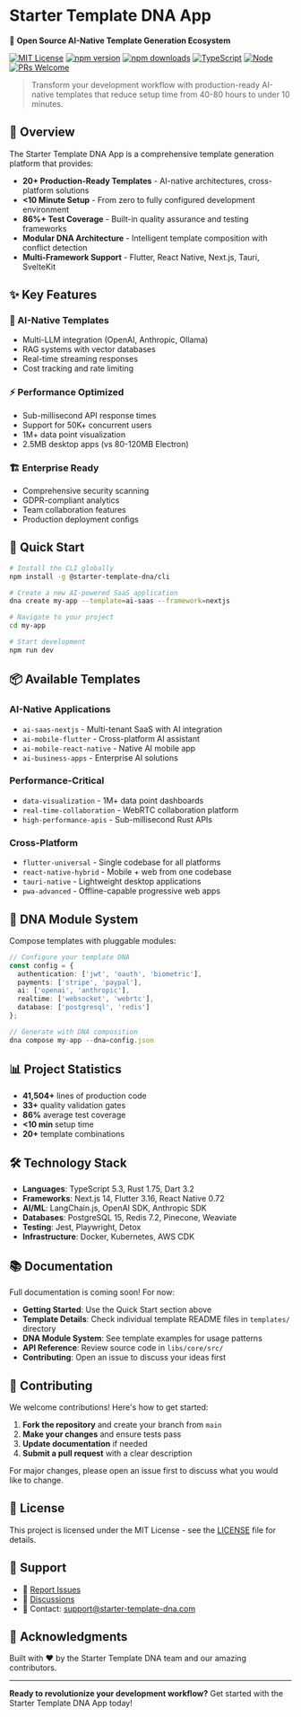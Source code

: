 # Starter Template DNA App

🚀 **Open Source AI-Native Template Generation Ecosystem**

[![MIT License](https://img.shields.io/badge/License-MIT-green.svg)](https://choosealicense.com/licenses/mit/)
[![npm version](https://img.shields.io/npm/v/dna-template-cli.svg)](https://www.npmjs.com/package/dna-template-cli)
[![npm downloads](https://img.shields.io/npm/dm/dna-template-cli.svg)](https://www.npmjs.com/package/dna-template-cli)
[![TypeScript](https://img.shields.io/badge/TypeScript-5.3-blue)](https://www.typescriptlang.org/)
[![Node](https://img.shields.io/badge/Node-20.x-green)](https://nodejs.org/)
[![PRs Welcome](https://img.shields.io/badge/PRs-welcome-brightgreen.svg)](https://github.com/mynzai/starter-template-DNA-app/pulls)

> Transform your development workflow with production-ready AI-native templates that reduce setup time from 40-80 hours to under 10 minutes.

## 🎯 Overview

The Starter Template DNA App is a comprehensive template generation platform that provides:

- **20+ Production-Ready Templates** - AI-native architectures, cross-platform solutions
- **<10 Minute Setup** - From zero to fully configured development environment  
- **86%+ Test Coverage** - Built-in quality assurance and testing frameworks
- **Modular DNA Architecture** - Intelligent template composition with conflict detection
- **Multi-Framework Support** - Flutter, React Native, Next.js, Tauri, SvelteKit

## ✨ Key Features

### 🤖 AI-Native Templates
- Multi-LLM integration (OpenAI, Anthropic, Ollama)
- RAG systems with vector databases
- Real-time streaming responses
- Cost tracking and rate limiting

### ⚡ Performance Optimized
- Sub-millisecond API response times
- Support for 50K+ concurrent users
- 1M+ data point visualization
- 2.5MB desktop apps (vs 80-120MB Electron)

### 🏗️ Enterprise Ready
- Comprehensive security scanning
- GDPR-compliant analytics
- Team collaboration features
- Production deployment configs

## 🚀 Quick Start

```bash
# Install the CLI globally
npm install -g @starter-template-dna/cli

# Create a new AI-powered SaaS application
dna create my-app --template=ai-saas --framework=nextjs

# Navigate to your project
cd my-app

# Start development
npm run dev
```

## 📦 Available Templates

### AI-Native Applications
- `ai-saas-nextjs` - Multi-tenant SaaS with AI integration
- `ai-mobile-flutter` - Cross-platform AI assistant
- `ai-mobile-react-native` - Native AI mobile app
- `ai-business-apps` - Enterprise AI solutions

### Performance-Critical
- `data-visualization` - 1M+ data point dashboards
- `real-time-collaboration` - WebRTC collaboration platform
- `high-performance-apis` - Sub-millisecond Rust APIs

### Cross-Platform
- `flutter-universal` - Single codebase for all platforms
- `react-native-hybrid` - Mobile + web from one codebase
- `tauri-native` - Lightweight desktop applications
- `pwa-advanced` - Offline-capable progressive web apps

## 🧬 DNA Module System

Compose templates with pluggable modules:

```typescript
// Configure your template DNA
const config = {
  authentication: ['jwt', 'oauth', 'biometric'],
  payments: ['stripe', 'paypal'],
  ai: ['openai', 'anthropic'],
  realtime: ['websocket', 'webrtc'],
  database: ['postgresql', 'redis']
};

// Generate with DNA composition
dna compose my-app --dna=config.json
```

## 📊 Project Statistics

- **41,504+** lines of production code
- **33+** quality validation gates
- **86%** average test coverage
- **<10 min** setup time
- **20+** template combinations

## 🛠️ Technology Stack

- **Languages**: TypeScript 5.3, Rust 1.75, Dart 3.2
- **Frameworks**: Next.js 14, Flutter 3.16, React Native 0.72
- **AI/ML**: LangChain.js, OpenAI SDK, Anthropic SDK
- **Databases**: PostgreSQL 15, Redis 7.2, Pinecone, Weaviate
- **Testing**: Jest, Playwright, Detox
- **Infrastructure**: Docker, Kubernetes, AWS CDK

## 📚 Documentation

Full documentation is coming soon! For now:

- **Getting Started**: Use the Quick Start section above
- **Template Details**: Check individual template README files in `templates/` directory
- **DNA Module System**: See template examples for usage patterns
- **API Reference**: Review source code in `libs/core/src/`
- **Contributing**: Open an issue to discuss your ideas first

## 🤝 Contributing

We welcome contributions! Here's how to get started:

1. **Fork the repository** and create your branch from `main`
2. **Make your changes** and ensure tests pass
3. **Update documentation** if needed
4. **Submit a pull request** with a clear description

For major changes, please open an issue first to discuss what you would like to change.

## 📄 License

This project is licensed under the MIT License - see the [LICENSE](LICENSE) file for details.

## 🌟 Support

- 🐛 [Report Issues](https://github.com/mynzai/starter-template-DNA-app/issues)
- 💬 [Discussions](https://github.com/mynzai/starter-template-DNA-app/discussions)
- 📧 Contact: support@starter-template-dna.com

## 🎉 Acknowledgments

Built with ❤️ by the Starter Template DNA team and our amazing contributors.

---

**Ready to revolutionize your development workflow?** Get started with the Starter Template DNA App today!